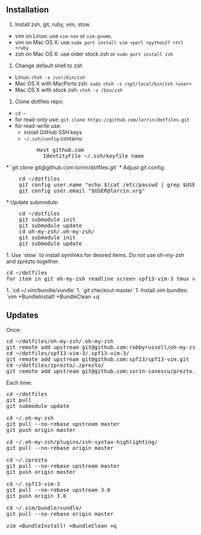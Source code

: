 Installation
------------
1. Install zsh, git, ruby, vim, stow.
  * vim on Linux: use `vim-nox` or `vim-gnome`.
  * vim on Mac OS X: use `sudo port install vim +perl +python27 +tcl +ruby`
  * zsh on Mac OS X: use older stock zsh or `sudo port install zsh`
1. Change default shell to zsh
  * Linux: `chsh -s /usr/bin/zsh`
  * Mac OS X with MacPorts zsh: `sudo chsh -s /opt/local/bin/zsh <user>`
  * Mac OS X with stock zsh: `chsh -s /bin/zsh`
1. Clone dotfiles repo:
  * `cd ~`
  * for read-only use: `git clone https://github.com/lorrin/dotfiles.git`
  * for read-write use:
      * install GitHub SSH keys
      * `~/.ssh/config` contains:
        <pre>
            Host github.com
              IdentityFile ~/.ssh/keyfile_name
</pre>
      * `git clone git@github.com:lorrin/dotfiles.git`
      * Adjust git config:
       <pre>
    cd ~/dotfiles
    git config user.name "echo $(cat /etc/passwd | grep $USER | cut -d: -f 5 | cut -d, -f1)"
    git config user.email "$USER@lorrin.org"
</pre>
  * Update submodule:
    <pre>
    cd ~/dotfiles
    git submodule init
    git submodule update
    cd oh-my-zsh/.oh-my-zsh/
    git submodule init
    git submodule update
</pre>
1. Use `stow` to install symlinks for desired items. Do not use oh-my-zsh and zprezto together.
  <pre>
cd ~/dotfiles
for item in git oh-my-zsh readline screen spf13-vim-3 tmux vim; do stow $item; done;
</pre>
1. `cd ~/.vim/bundle/vundle`
1. `git checkout master`
1. Install vim bundles: `vim +BundleInstall! +BundleClean +q`

Updates
-------
Once:
<pre>
cd ~/dotfiles/oh-my-zsh/.oh-my-zsh
git remote add upstream git@github.com:robbyrussell/oh-my-zsh.git
cd ~/dotfiles/spf13-vim-3/.spf13-vim-3/
git remote add upstream git@github.com:spf13/spf13-vim.git
cd ~/dotfiles/zprezto/.zprezto/
git remote add upstream git@github.com:sorin-ionescu/prezto.git
</pre>

Each time:
<pre>
cd ~/dotfiles
git pull
git submodule update

cd ~/.oh-my-zsh
git pull --no-rebase upstream master
git push origin master

cd ~/.oh-my-zsh/plugins/zsh-syntax-highlighting/
git pull --no-rebase origin master

cd ~/.zprezto
git pull --no-rebase upstream master
git push origin master

cd ~/.spf13-vim-3
git pull --no-rebase upstream 3.0
git push origin 3.0

cd ~/.vim/bundle/vundle/
git pull --no-rebase origin master

vim +BundleInstall! +BundleClean +q
</pre>
